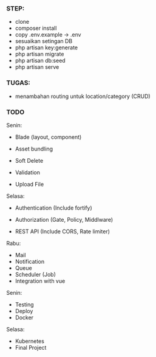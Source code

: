 ### STEP:

-   clone
-   composer install
-   copy .env.example -> .env
-   sesuaikan setingan DB
-   php artisan key:generate
-   php artisan migrate
-   php artisan db:seed
-   php artisan serve

### TUGAS:

-   menambahan routing untuk location/category (CRUD)

### TODO

Senin:

-   Blade (layout, component)
-   Asset bundling
-   Soft Delete

-   Validation
-   Upload File

Selasa:

-   Authentication (Include fortify)
-   Authorization (Gate, Policy, Middlware)

-   REST API (Include CORS, Rate limiter)

Rabu:

-   Mail
-   Notification
-   Queue
-   Scheduler (Job)
-   Integration with vue

Senin:

-   Testing
-   Deploy
-   Docker

Selasa:

-   Kubernetes
-   Final Project
